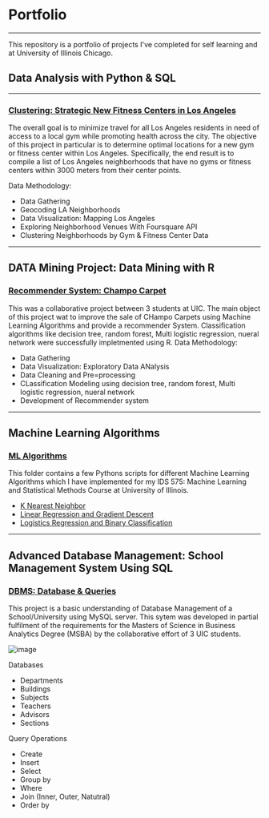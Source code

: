 # Portfolio

---
This repository is a portfolio of projects I've completed for self learning and at University of Illinois Chicago. 
 

## Data Analysis with Python & SQL
---
### [Clustering: Strategic New Fitness Centers in Los Angeles](https://github.com/SakshamSomani/ssomani3/blob/main/Data_analysis_project/Strategic-New-Fitness-Centers-LA/Data_Analysis_Project.ipynb)

The overall goal is to minimize travel for all Los Angeles residents in need of access to a local gym while promoting health across the city. The objective of this project in particular is to determine optimal locations for a new gym or fitness center within Los Angeles. Specifically, the end result is to compile a list of Los Angeles neighborhoods that have no gyms or fitness centers within 3000 meters from their center points.

Data Methodology:
  + Data Gathering
  + Geocoding LA Neighborhoods
  + Data Visualization: Mapping Los Angeles
  + Exploring Neighborhood Venues With Foursquare API
  + Clustering Neighborhoods by Gym & Fitness Center Data
  
---  
  ## DATA Mining Project: Data Mining with R 

### [Recommender System: Champo Carpet](https://github.com/SakshamSomani/ssomani3/blob/main/Data%20Mining%20Using%20R/HW5_Sol.Rmd)
This was a collaborative project between 3 students at UIC. The main object of this project wat to improve the sale of CHampo Carpets using Machine Learning Algorithms and provide a recommender System. Classification algorithms like decision tree, random forest, Multi logistic regression, nueral network were successfully impletmented using R.
Data Methodology:
  + Data Gathering
  + Data Visualization: Exploratory Data ANalysis
  + Data Cleaning and Pre=processing
  + CLassification Modeling using decision tree, random forest, Multi logistic regression, nueral network
  + Development of Recommender system
  
  ---
  ## Machine Learning Algorithms 

### [ML Algorithms]( https://github.com/SakshamSomani/ssomani3/tree/main/machine_learning)
This folder contains a few Pythons scripts for different Machine Learning Algorithms which I have implemented for my IDS 575: Machine Learning and Statistical Methods Course at University of Illinois.

+ [K Nearest Neighbor]( https://github.com/SakshamSomani/ssomani3/blob/main/machine_learning/k_Nearest_Neighborhood.ipynb)
+ [Linear Regression and Gradient Descent]( https://github.com/SakshamSomani/ssomani3/blob/main/machine_learning/Linear_Regression_and_Gradient_Descent.ipynb)
+ [Logistics Regression and Binary Classification]( https://github.com/SakshamSomani/ssomani3/blob/main/machine_learning/Logistic_Regression_and_Binary_Classification.ipynb)

---

 ## Advanced Database Management: School Management System Using SQL 

### [DBMS: Database & Queries](https://github.com/SakshamSomani/ssomani3/tree/main/SQL_School_Management_System)
This project is a basic understanding of Database Management of a School/University using MySQL server. This sytem was developed in partial fulfilment of the requirements for the Masters of Science in Business Analytics Degree (MSBA) by the collaborative effort of 3 UIC students. 

![image](https://user-images.githubusercontent.com/75154310/196012329-8a1ef492-981e-4708-8342-7e906bbe8117.png)  

Databases
 + Departments          
 + Buildings            
 + Subjects             
 + Teachers             
 + Advisors
 + Sections



 
Query Operations 
+ Create
+ Insert
+ Select
+ Group by
+ Where
+ Join (Inner, Outer, Natutral)
+ Order by

